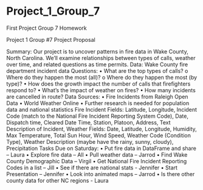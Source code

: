 # Project_1_Group_7
First Project Group 7 Homework

Project 1 Group #7
Project Proposal 
 
Summary: Our project is to uncover patterns in fire data in Wake County, North Carolina. We’ll examine relationships between types of calls, weather over time, and related questions as time permits. 
Data: Wake County fire department incident data 
Questions:
•	What are the top types of calls?
o	Where do they happen the most (all)?
o	Where do they happen the most (by type)?
•	How does the growth impact the number of calls that firefighters respond to?
•	What’s the impact of weather on fires?
•	How many incidents are cancelled in route?
Data Sources: 
•	Fire Incidents from Raleigh Open Data
•	World Weather Online 
•	Further research is needed for population data and national statistics 
Fire Incident Fields: Latitude, Longitude, Incident Code (match to the National Fire Incident Reporting System Code), Date, Dispatch time, Cleared Date Time, Station, Platoon, Address, Text Description of Incident, 
Weather Fields: Date, Latitude, Longitude, Humidity, Max Temperature, Total Sun Hour, Wind Speed, Weather Code (Condition Type), Weather Description (maybe have the rainy, sunny, cloudy), Precipitation 
Tasks Due on Saturday:
•	Put fire data in DataFrame and share – Laura
•	Explore fire data – All 
•	Pull weather data – Jarrod
•	Find Wake County Demographic Data – Virgil 
•	Get National Fire Incident Reporting Codes in a list – Jill
•	See if there are national stats - Jennifer
•	Start Presentation – Jennifer 
•	Look into animated maps – Jarrod
•	Is there other county data for other NC regions - Laura

